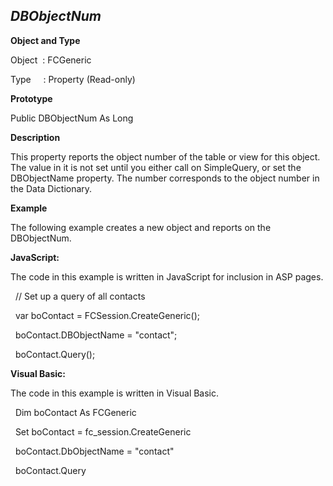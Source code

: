 _DBObjectNum_
-------------

**Object and Type**

Object  : FCGeneric

Type     : Property (Read-only)

**Prototype**

Public DBObjectNum As Long

**Description**

This property reports the object number of the table or view for this object. The value in it is not set until you either call on SimpleQuery, or set the DBObjectName property. The number corresponds to the object number in the Data Dictionary.

**Example**

The following example creates a new object and reports on the DBObjectNum.

**JavaScript:**

The code in this example is written in JavaScript for inclusion in ASP pages.

  // Set up a query of all contacts

  var boContact = FCSession.CreateGeneric();

  boContact.DBObjectName = "contact";

  boContact.Query();

**Visual Basic:**

The code in this example is written in Visual Basic.

  Dim boContact As FCGeneric

  Set boContact = fc_session.CreateGeneric

  boContact.DbObjectName = "contact"

  boContact.Query